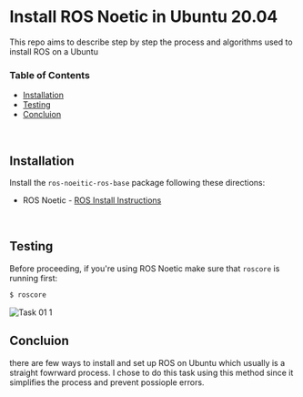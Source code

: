 # Install ROS Noetic in Ubuntu 20.04
This repo aims to describe step by step the process and algorithms used to install ROS on a Ubuntu
<br>

### Table of Contents
* [Installation](#installation)
* [Testing](#testing)
* [Concluion](#concluion)
<br>

## Installation
Install the `ros-noeitic-ros-base` package following these directions:
* ROS Noetic - [ROS Install Instructions](http://wiki.ros.org/Installation/Ubuntu)
<br>

## Testing
Before proceeding, if you're using ROS Noetic make sure that `roscore` is running first:

```bash
$ roscore
```
![Task 01 1](https://user-images.githubusercontent.com/101488769/176632070-d9e8a783-d149-4c0d-8739-6081b1bb2c2f.png)
<br>

## Concluion 
there are few ways to install and set up ROS on Ubuntu which usually is a straight fowrward process. I chose to do this task using this method since it simplifies the process and prevent possiople errors.
